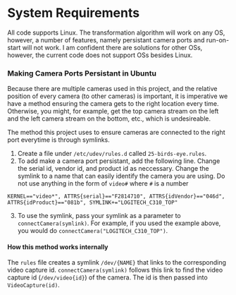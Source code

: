 # System Requirements
All code supports Linux. The transformation algorithm will work on any OS, however, a number of features, namely persistant camera ports and run-on-start will not work. I am confident there are solutions for other OSs, however, the current code does not support OSs besides Linux.

### Making Camera Ports Persistant in Ubuntu

Because there are multiple cameras used in this project, and the relative position of every camera (to other cameras) is important, it is imperative we have a method ensuring the camera gets to the right location every time. Otherwise, you might, for example, get the top camera stream on the left and the left camera stream on the bottom, etc., which is undesireable. 

The method this project uses to ensure cameras are connected to the right port everytime is through symlinks. 
1. Create a file under `/etc/udev/rules.d` called `25-birds-eye.rules`.
2. To add make a camera port persistant, add the following line. Change the serial id, vendor id, and product id as neccessary. Change the symlink to a name that can easily identify the camera you are using. Do not use anything in the form of `video#` where `#` is a number
```
KERNEL=="video*", ATTRS{serial}=="F2814710", ATTRS{idVendor}=="046d", ATTRS{idProduct}=="081b", SYMLINK+="LOGITECH_C310_TOP"
```
3. To use the symlink, pass your symlink as a parameter to `connectCamera(symlink)`. For example, if you used the example above, you would do `connectCamera("LOGITECH_C310_TOP")`.

#### How this method works internally
The `rules` file creates a symlink `/dev/{NAME}` that links to the corresponding video capture id. `connectCamera(symlink)` follows this link to find the video capture id (`/dev/video{id}`) of the camera. The id is then passed into `VideoCapture(id)`. 


